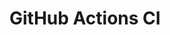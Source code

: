 # GitHub Actions CI










































































































































































































































































































































































































































































































































































































































































































































































































































































































































































































































































































































































































































































































































